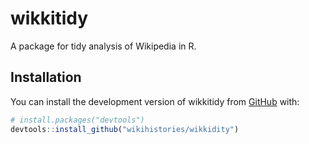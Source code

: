 
<!-- README.md is generated from README.Rmd. Please edit that file -->

# wikkitidy

<!-- badges: start -->
<!-- badges: end -->

A package for tidy analysis of Wikipedia in R.

## Installation

You can install the development version of wikkitidy from
[GitHub](https://github.com/) with:

``` r
# install.packages("devtools")
devtools::install_github("wikihistories/wikkidity")
```
